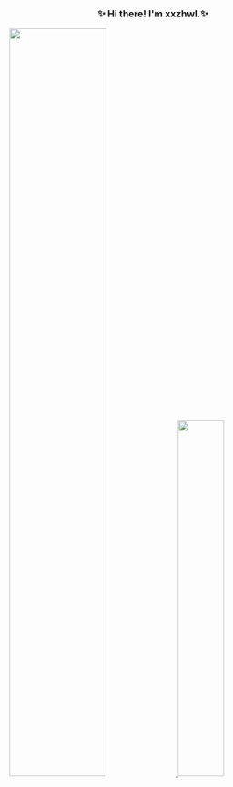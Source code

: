 <h3 align="center">✨  Hi there! I'm xxzhwl.✨ </h3>

<!--
### Github Stats
-->
<a href="https://github.com/xxzhwl">
  <img src="https://github-readme-stats.vercel.app/api?username=xxzhwl&show_icons=true&count_private=true&layout=compact&hide_title=true&theme=default" style="width: 58%; max-width: 58%; min-width: 58%;">
  <img src="https://github-readme-stats.vercel.app/api/top-langs/?username=xxzhwl&layout=compact&count_private=true&theme=default" style="width: 40%; max-width: 40%; min-width: 40%;"></a>

<!--
**iqiancheng/iqiancheng** is a ✨ _special_ ✨ repository because its `README.md` (this file) appears on your GitHub profile.
Here are some ideas to get you started:
- 🔭 I’m currently working on ...
- 🌱 I’m currently learning ...
- 👯 I’m looking to collaborate on ...
- 🤔 I’m looking for help with ...
- 💬 Ask me about ...
- 📫 How to reach me: ...
- 😄 Pronouns: ...
- ⚡ Fun fact: ...
-->
